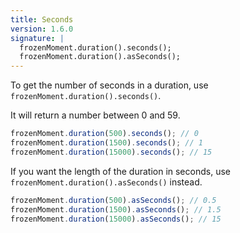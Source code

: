```yaml
---
title: Seconds
version: 1.6.0
signature: |
  frozenMoment.duration().seconds();
  frozenMoment.duration().asSeconds();
---
```



To get the number of seconds in a duration, use `frozenMoment.duration().seconds()`.

It will return a number between 0 and 59.

```javascript
frozenMoment.duration(500).seconds(); // 0
frozenMoment.duration(1500).seconds(); // 1
frozenMoment.duration(15000).seconds(); // 15
```

If you want the length of the duration in seconds, use `frozenMoment.duration().asSeconds()` instead.

```javascript
frozenMoment.duration(500).asSeconds(); // 0.5
frozenMoment.duration(1500).asSeconds(); // 1.5
frozenMoment.duration(15000).asSeconds(); // 15
```
